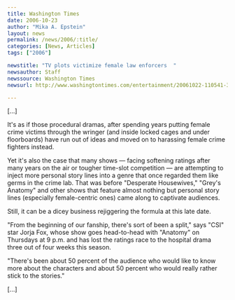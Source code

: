 ```yaml
---
title: Washington Times
date: 2006-10-23
author: "Mika A. Epstein"
layout: news
permalink: /news/2006/:title/
categories: [News, Articles]
tags: ["2006"]

newstitle: "TV plots victimize female law enforcers  "
newsauthor: Staff
newssource: Washington Times
newsurl: http://www.washingtontimes.com/entertainment/20061022-110541-3858r.htm

---
```


[...]

It's as if those procedural dramas, after spending years putting female crime victims through the wringer (and inside locked cages and under floorboards) have run out of ideas and moved on to harassing female crime fighters instead.

Yet it's also the case that many shows &#8212; facing softening ratings after many years on the air or tougher time-slot competition &#8212; are attempting to inject more personal story lines into a genre that once regarded them like germs in the crime lab. That was before "Desperate Housewives," "Grey's Anatomy" and other shows that feature almost nothing but personal story lines (especially female-centric ones) came along to captivate audiences.

Still, it can be a dicey business rejiggering the formula at this late date.

"From the beginning of our fanship, there's sort of been a split," says "CSI" star Jorja Fox, whose show goes head-to-head with "Anatomy" on Thursdays at 9 p.m. and has lost the ratings race to the hospital drama three out of four weeks this season.

"There's been about 50 percent of the audience who would like to know more about the characters and about 50 percent who would really rather stick to the stories."

[...]


